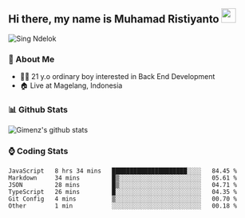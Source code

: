 
## Hi there, my name is Muhamad Ristiyanto <img src="https://github.com/TheDudeThatCode/TheDudeThatCode/blob/master/Assets/Hi.gif" width="29px">
 ![Sing Ndelok](https://komarev.com/ghpvc/?username=Gimenz&color=green)

### 👤 About Me
* 🤷‍♂️ 21 y.o ordinary boy interested in Back End Development
* 🏠 Live at Magelang, Indonesia 

### 📊 Github Stats
  <img alt="Gimenz's github stats" src="https://github-readme-stats.vercel.app/api?username=Gimenz&count_private=true&hide=issues&show_icons=true&include_all_commits=true&line_height=24&border_radius=0"/>

### ⌚ Coding Stats
<!--START_SECTION:waka-->

```text
JavaScript   8 hrs 34 mins   █████████████████████░░░░   84.45 %
Markdown     34 mins         █▒░░░░░░░░░░░░░░░░░░░░░░░   05.61 %
JSON         28 mins         █▒░░░░░░░░░░░░░░░░░░░░░░░   04.71 %
TypeScript   26 mins         █░░░░░░░░░░░░░░░░░░░░░░░░   04.35 %
Git Config   4 mins          ▒░░░░░░░░░░░░░░░░░░░░░░░░   00.70 %
Other        1 min           ░░░░░░░░░░░░░░░░░░░░░░░░░   00.18 %
```

<!--END_SECTION:waka-->
